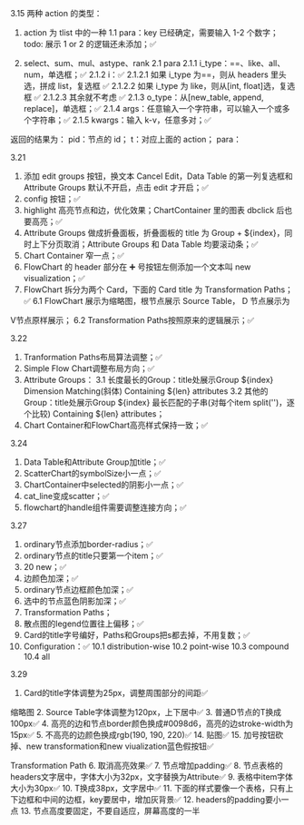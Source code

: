 3.15
两种 action 的类型：

1. action 为 tlist 中的一种
   1.1 para：key 已经确定，需要输入 1-2 个数字；todo: 展示 1 or 2 的逻辑还未添加；✅

2. select、sum、mul、astype、rank
   2.1 para
   2.1.1 i_type：==、like、all、num，单选框；✅
   2.1.2 i：✅
   2.1.2.1 如果 i_type 为==，则从 headers 里头选，拼成 list，复选框 ✅
   2.1.2.2 如果 i_type 为 like，则从[int, float]选，复选框 ✅
   2.1.2.3 其余就不考虑 ✅
   2.1.3 o_type：从[new_table, append, replace]，单选框；✅
   2.1.4 args：任意输入一个字符串，可以输入一个或多个字符串；✅
   2.1.5 kwargs：输入 k-v，任意多对；✅

返回的结果为：
pid：节点的 id；
t：对应上面的 action；
para：

3.21

1. 添加 edit groups 按钮，换文本 Cancel Edit，Data Table 的第一列复选框和 Attribute Groups 默认不开启，点击 edit 才开启；✅
2. config 按钮；✅
3. highlight 高亮节点和边，优化效果；ChartContainer 里的图表 dbclick 后也要高亮；✅
4. Attribute Groups 做成折叠面板，折叠面板的 title 为 Group + ${index}，同时上下分页取消；Attribute Groups 和 Data Table 均要滚动条；✅
5. Chart Container 窄一点；✅
7. FlowChart 的 header 部分在 ➕ 号按钮左侧添加一个文本叫 new visualization；✅
6. FlowChart 拆分为两个 Card，下面的 Card title 为 Transformation Paths；✅
  6.1 FlowChart 展示为缩略图，根节点展示 Source Table，
  D 节点展示为
  <template>
    <div>Table + ${index}</div>
    <div>
      new attributes: 
      // 1. 包含output_mode，且output_mode为append，展示当前当前节点的headers.length - 父节点的headers.length；
      // 2. 其他情况直接展示当前headers.length； 
    </div>
  </template>
  V节点原样展示；
  6.2 Transformation Paths按照原来的逻辑展示；✅

3.22

1. Tranformation Paths布局算法调整；✅
2. Simple Flow Chart调整布局方向；✅
3. Attribute Groups：
  3.1 长度最长的Group：title处展示Group ${index}  Dimension Matching(斜体)  Containing ${len} attributes
  3.2 其他的Group：title处展示Group ${index}  最长匹配的子串(对每个item split('')，逐个比较) Containing ${len} attributes；
4. Chart Container和FlowChart高亮样式保持一致；✅

3.24

1. Data Table和Attribute Group加title；✅
2. ScatterChart的symbolSize小一点；✅
3. ChartContainer中selected的阴影小一点；✅
4. cat_line变成scatter；✅
5. flowchart的handle组件需要调整连接方向；✅

3.27

1. ordinary节点添加border-radius；✅
2. ordinary节点的title只要第一个item；✅
3. 20 new；✅
4. 边颜色加深；✅
5. ordinary节点边框颜色加深；✅
6. 选中的节点蓝色阴影加深；✅
7. Transformation Paths；
8. 散点图的legend位置往上偏移；✅
9. Card的title字号编好，Paths和Groups把s都去掉，不用复数；✅
10. Configuration：✅
  10.1 distribution-wise
  10.2 point-wise
  10.3 compound
  10.4 all


3.29

1. Card的title字体调整为25px，调整周围部分的间距✅


缩略图
2. Source Table字体调整为120px，上下居中✅
3. 普通D节点的T换成100px✅
4. 高亮的边和节点border颜色换成#0098d6，高亮的边stroke-width为15px✅
5. 不高亮的边颜色换成rgb(190, 190, 220)✅
14. 贴图✅
15. 加号按钮砍掉、new transformation和new viualization蓝色假按钮✅


Transformation Path
6. 取消高亮效果✅ 
7. 节点增加padding✅
8. 节点表格的headers文字居中，字体大小为32px，文字替换为Attribute✅
9. 表格中item字体大小为30px✅
10. T换成38px，文字居中✅
11. 下面的样式要像一个表格，只有上下边框和中间的边框，key要居中，增加灰背景✅
12. headers的padding要小一点
13. 节点高度要固定，不要自适应，屏幕高度的一半